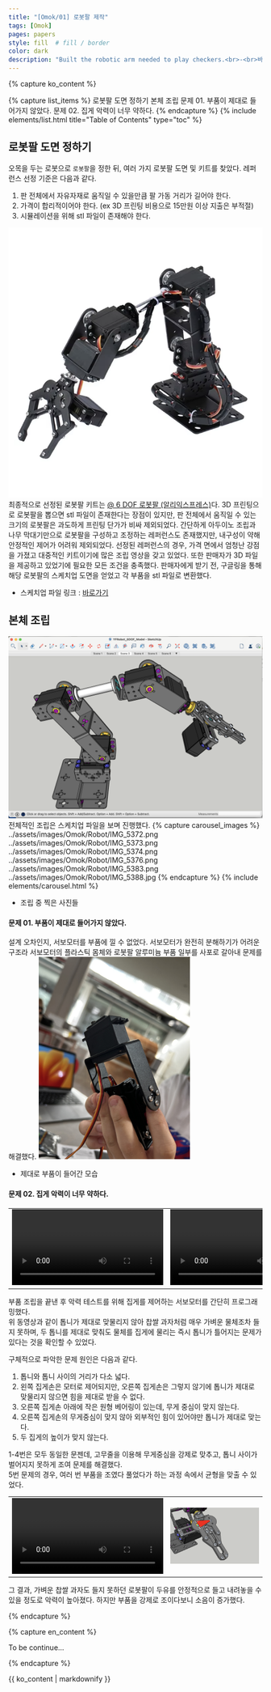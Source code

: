 ```yaml
---
title: "[Omok/01] 로봇팔 제작"
tags: [Omok]
pages: papers
style: fill  # fill / border 
color: dark
description: "Built the robotic arm needed to play checkers.<br>-<br>바둑돌을 두는데 필요한 로봇팔을 조립했다."
---
```

<!-- 한국어 콘텐츠 -->
{% capture ko_content %}
  

{% capture list_items %}
로봇팔 도면 정하기
본체 조립
문제 01. 부품이 제대로 들어가지 않았다.
문제 02. 집게 악력이 너무 약하다. 
{% endcapture %}
{% include elements/list.html title="Table of Contents" type="toc" %}

## 로봇팔 도면 정하기 
오목을 두는 로봇으로 `로봇팔`을 정한 뒤, 여러 가지 로봇팔 도면 및 키트를 찾았다. 레퍼런스 선정 기준은 다음과 같다.    

1. 판 전체에서 자유자재로 움직일 수 있을만큼 팔 가동 거리가 길어야 한다. 
2. 가격이 합리적이어야 한다. (ex 3D 프린팅 비용으로 15만원 이상 지출은 부적절)
3. 시뮬레이션을 위해 stl 파일이 존재해야 한다. 

![img](../assets/images/Omok/Robot/robotarmsampleimg.png)
최종적으로 선정된 로봇팔 키트는 
[@ 6 DOF 로봇팔 (알리익스프레스)](https://ko.aliexpress.com/item/1005007386559678.html?spm=a2g0o.productlist.main.15.76b4RakaRakaND&algo_pvid=85321348-9fe0-4f8b-addd-296b5d50c8f3&aem_p4p_detail=202409102006354683620301111830002281303&algo_exp_id=85321348-9fe0-4f8b-addd-296b5d50c8f3-7&pdp_npi=4%40dis%21KRW%2127469%2125650%21%21%21141.96%21132.56%21%402141112417260239956742894ea51d%2112000040533573588%21sea%21KR%210%21ABX&curPageLogUid=hGIF7raV9P0Z&utparam-url=scene%3Asearch%7Cquery_from%3A&search_p4p_id=202409102006354683620301111830002281303_8)다. 
3D 프린팅으로 로봇팔을 뽑으면 stl 파일이 존재한다는 장점이 있지만, 판 전체에서 움직일 수 있는 크기의 로봇팔은 과도하게 프린팅 단가가 비싸 제외되었다. 간단하게 아두이노 조립과 나무 막대기만으로 로봇팔을 구성하고 조정하는 레퍼런스도 존재했지만, 내구성이 약해 안정적인 제어가 어려워 제외되었다. 선정된 레퍼런스의 경우, 가격 면에서 엄청난 강점을 가졌고 대중적인 키트이기에 많은 조립 영상을 갖고 있었다. 또한 판매자가 3D 파일을 제공하고 있었기에 필요한 모든 조건을 충족했다. 판매자에게 받기 전, 구글링을 통해 해당 로봇팔의 스케치업 도면을 얻었고 각 부품을 stl 파일로 변환했다.  
- 스케치업 파일 링크 : [바로가기](https://3dwarehouse.sketchup.com/model/e652c8d7-eef4-4c61-b5f7-9ef8b67c9da8/YFRobot-6-DOF)

## 본체 조립
![img](../assets/images/Omok/Robot/skup.png)
전체적인 조립은 스케치업 파일을 보며 진행했다. 
{% capture carousel_images %}
../assets/images/Omok/Robot/IMG_5372.png
../assets/images/Omok/Robot/IMG_5373.png
../assets/images/Omok/Robot/IMG_5374.png
../assets/images/Omok/Robot/IMG_5376.png
../assets/images/Omok/Robot/IMG_5383.png
../assets/images/Omok/Robot/IMG_5388.jpg
{% endcapture %}
{% include elements/carousel.html %}  

- 조립 중 찍은 사진들

#### 문제 01. 부품이 제대로 들어가지 않았다.

설계 오차인지, 서보모터를 부품에 낄 수 없었다. 서보모터가 완전히 분해하기가 어려운 구조라 서보모터의 플라스틱 몸체와 로봇팔 알루미늄 부품 일부를 사포로 갈아내 문제를 해결했다. 
<img src="../assets/images/Omok/Robot/IMG_5387.JPG" alt="Alt text" style="border: 0; width: 300px;">

- 제대로 부품이 들어간 모습

#### 문제 02. 집게 악력이 너무 약하다. 
<table>
  <tr>
    <td>
        <video controls width="300">
        <source src="../assets/images/Omok/Robot/IMG_5380.mp4" type="video/mp4" />
        </video>
    </td>
    <td>
        <video controls width="300">
        <source src="../assets/images/Omok/Robot/IMG_5381.mp4" type="video/mp4" />
        </video>
    </td>
    </tr>
</table>

부품 조립을 끝낸 후 악력 테스트를 위해 집게를 제어하는 서보모터를 간단히 프로그래밍했다.  
위 동영상과 같이 톱니가 제대로 맞물리지 않아 찹쌀 과자처럼 매우 가벼운 물체조차 들지 못하며, 두 톱니를 제대로 맞춰도 물체를 집게에 물리는 즉시 톱니가 틀어지는 문제가 있다는 것을 확인할 수 있었다.  

구체적으로 파악한 문제 원인은 다음과 같다.  

1. 톱니와 톱니 사이의 거리가 다소 넓다. 
2. 왼쪽 집게손은 모터로 제어되지만, 오른쪽 집게손은 그렇지 않기에 톱니가 제대로 맞물리지 않으면 힘을 제대로 받을 수 없다. 
3. 오른쪽 집게손 아래에 작은 원형 베어링이 있는데, 무게 중심이 맞지 않는다. 
4. 오른쪽 집게손의 무게중심이 맞지 않아 외부적인 힘이 있어야만 톱니가 제대로 맞는다. 
5. 두 집게의 높이가 맞지 않는다. 

1-4번은 모두 동일한 문젠데, 고무줄을 이용해 무게중심을 강제로 맞추고, 톱니 사이가 벌어지지 못하게 조여 문제를 해결했다.  
5번 문제의 경우, 여러 번 부품을 조였다 풀었다가 하는 과정 속에서 균형을 맞출 수 있었다. 
<table>
  <tr>
    <td>
        <video controls width="300">
        <source src="../assets/images/Omok/Robot/improved.MP4" type="video/mp4" />
        </video>
    </td>
    <td>
        <img src="../assets/images/Omok/Robot/solution.png" alt="Alt text">
    </td>
    </tr>
</table>

그 결과, 가벼운 찹쌀 과자도 들지 못하던 로봇팔이 두유를 안정적으로 들고 내려놓을 수 있을 정도로 악력이 높아졌다. 하지만 부품을 강제로 조이다보니 소음이 증가했다. 


{% endcapture %}

<!-- 영어 콘텐츠 -->
{% capture en_content %}

To be continue...

{% endcapture %}

<div id="content-ko" class="lang-content" data-lang="ko">
  {{ ko_content | markdownify }}
</div>

<div id="content-en" class="lang-content" data-lang="en" style="display: none;">
  {{ en_content | markdownify }}
</div>
